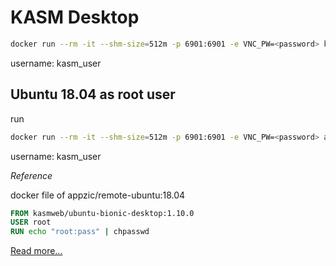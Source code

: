# KASM Desktop

```bash
docker run --rm -it --shm-size=512m -p 6901:6901 -e VNC_PW=<password> kasmweb/desktop:1.14.0
```

username: kasm_user

## Ubuntu 18.04 as root user
run 
```bash
docker run --rm -it --shm-size=512m -p 6901:6901 -e VNC_PW=<password> appzic/remote-ubuntu:18.04
```
username: kasm_user

*Reference*

docker file of appzic/remote-ubuntu:18.04
```Dockerfile
FROM kasmweb/ubuntu-bionic-desktop:1.10.0
USER root
RUN echo "root:pass" | chpasswd
```

[Read more...](https://hub.docker.com/r/kasmweb/desktop)